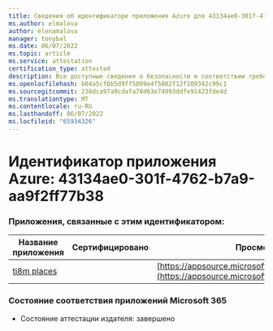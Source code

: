 ```yaml
---
title: Сведения об идентификаторе приложения Azure для 43134ae0-301f-4762-b7a9-aa9f2ff77b38
ms.author: elmalova
author: elenamalova
manager: tonybal
ms.date: 06/07/2022
ms.topic: article
ms.service: attestation
certification_type: attested
description: Все доступные сведения о безопасности и соответствии требованиям для 43134ae0-301f-4762-b7a9-aa9f2ff77b38.
ms.openlocfilehash: b04a5cf6b5d9ff5009e4f5002f12f209342c99c1
ms.sourcegitcommit: 238dca97a9cdafa78d63e74993ddfe91423fde4d
ms.translationtype: MT
ms.contentlocale: ru-RU
ms.lasthandoff: 06/07/2022
ms.locfileid: "65934326"
---
```

# <a name="azure-app-id-43134ae0-301f-4762-b7a9-aa9f2ff77b38"></a>Идентификатор приложения Azure: 43134ae0-301f-4762-b7a9-aa9f2ff77b38


### <a name="apps-associated-with-this-id"></a>Приложения, связанные с этим идентификатором:
| **Название приложения** | **Сертифицировано** | **Просмотр в AppSource** |
|--------------|---------------|-----------------------|
| [ti8m places](../forward/WA200003311.md) |  | [https://appsource.microsoft.com/product/office/WA200003311](https://appsource.microsoft.com/product/office/WA200003311) |

### <a name="microsoft-365-app-compliance-status"></a>Состояние соответствия приложений Microsoft 365
- Состояние аттестации издателя: завершено

